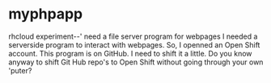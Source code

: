 # myphpapp
rhcloud experiment--' need a file server program for webpages
I needed a serverside program to interact with webpages.  So, I openned an Open Shift account.  This program is on GitHub.
I need to shift it a little.
Do you know anyway to shift Git Hub repo's to Open Shift without going through your own 'puter?
